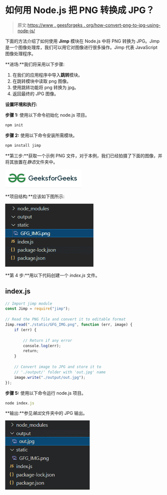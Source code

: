 # 如何用 Node.js 把 PNG 转换成 JPG？

> 原文:[https://www . geesforgeks . org/how-convert-png-to-jpg-using-node-js/](https://www.geeksforgeeks.org/how-to-convert-png-to-jpg-using-node-js/)

下面的方法介绍了如何使用 **Jimp** 模块在 Node.js 中将 PNG 转换为 JPG。Jimp 是一个图像处理库，我们可以用它对图像进行很多操作。Jimp 代表 JavaScript 图像处理程序。

**进场:**我们将采用以下步骤:

1.  在我们的应用程序中导入**跳转**模块。
2.  在跳转模块中读取 png 图像。
3.  使用跳转功能将 png 转换为 jpg。
4.  返回最终的 JPG 图像。

**设置环境和执行:**

**步骤 1:** 使用以下命令初始化 node.js 项目。

```js
npm init
```

**步骤 2:** 使用以下命令安装所需模块。

```js
npm install jimp
```

**第三步:**获取一个示例 PNG 文件，对于本例，我们已经拍摄了下面的图像，并将其放置在*静态*文件夹中。

![](img/3929b7f65743138cc24d895eba6a8c01.png)

**项目结构:**应该如下图所示:

![](img/c2f1d8fbf94b56dd52aa3b08751b8e95.png)

**第 4 步:**用以下代码创建一个 *index.js* 文件。

## index.js

```js
// Import jimp module
const Jimp = require("jimp");

// Read the PNG file and convert it to editable format
Jimp.read("./static/GFG_IMG.png", function (err, image) {
    if (err) {

        // Return if any error
        console.log(err);
        return;
    }

    // Convert image to JPG and store it to 
    // './output/' folder with 'out.jpg' name
    image.write("./output/out.jpg");
});
```

**步骤 5:** 使用以下命令运行 node.js 项目。

```js
node index.js
```

**输出:**参见*输出*文件夹中的 JPG 输出。

![](img/af551b325cbf551927505f9703c8ac9c.png)